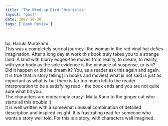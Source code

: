 ```yaml
---
title: 'The Wind-up Bird Chronicles'
layout: 'post'
date: 2007-10-30
tags: ['Book Review']
---
```


<!--more-->
<br>
by: Haruki Murakami
<br>
This was a completely surreal journey- the woman in the red vinyl hat defies imagination. After a long day at work this book truly takes you to a strange land. A land with blurry edges-the moves from reality, to dream, to reality, with your body as the sole evidence is the pinnacle of suspense, or is it? Did it happen or did he dream it? You, as a reader ask this again and again. It is true that in story telling( in books and movies) what is not said is just as important as what is-but there is far too much left to the reader interpretation to be a satisfying read - the book ends and you are not quite sure what hit you.<br>
The characters are endearingly crazy- Malta Kano to the ginger cat who starts all this trouble :)<br>
It is well written with a somewhat unusual combination of detailed description and inspired insight. It is frustrating read for someone who wants a story well told. For this is a story, with characters well imagined.<br>
